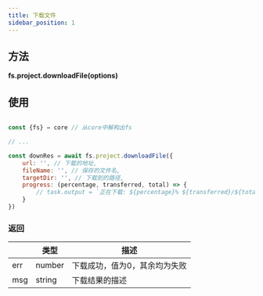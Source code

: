 ```yaml
---
title: 下载文件
sidebar_position: 1
---
```


## 方法

**fs.project.downloadFile(options)**

## 使用

```javascript

const {fs} = core // 从core中解构出fs

// ...

const downRes = await fs.project.downloadFile({
    url: '', // 下载的地址,
    fileName: '', // 保存的文件名,
    targetDir: '', // 下载到的路径,
    progress: (percentage, transferred, total) => {
        // task.output = `正在下载: ${percentage}% ${transferred}/${total}`
    }
})
```

### 返回

|     | 类型  | 描述  |
|  ----   | ----  | ---- |
| err  | number | 下载成功，值为0，其余均为失败 |
| msg  | string | 下载结果的描述 |

